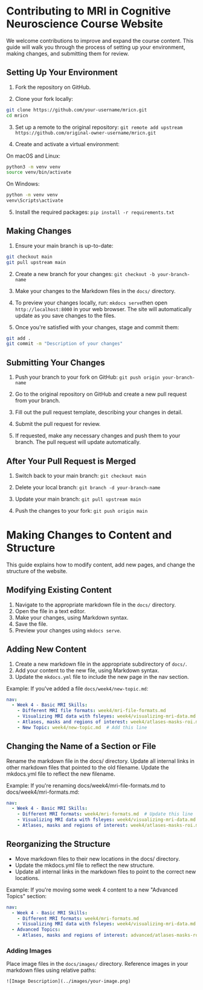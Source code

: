 # Contributing to MRI in Cognitive Neuroscience Course Website

We welcome contributions to improve and expand the course content. This guide will walk you through the process of setting up your environment, making changes, and submitting them for review.

## Setting Up Your Environment

1. Fork the repository on GitHub.

2. Clone your fork locally:
```bash
git clone https://github.com/your-username/mricn.git
cd mricn
```

3. Set up a remote to the original repository:
`git remote add upstream https://github.com/original-owner-username/mricn.git`

4. Create and activate a virtual environment:

On macOS and Linux:
```bash
python3 -m venv venv
source venv/bin/activate
```

On Windows:
```bash
python -m venv venv
venv\Scripts\activate
```

5. Install the required packages:
`pip install -r requirements.txt`

## Making Changes

1. Ensure your main branch is up-to-date:
```bash
git checkout main
git pull upstream main
```

2. Create a new branch for your changes:
`git checkout -b your-branch-name`

3. Make your changes to the Markdown files in the `docs/` directory.

4. To preview your changes locally, run:
`mkdocs serve`then open `http://localhost:8000` in your web browser. The site will automatically update as you save changes to the files.

5. Once you're satisfied with your changes, stage and commit them:
```bash
git add .
git commit -m "Description of your changes"
```

## Submitting Your Changes

1. Push your branch to your fork on GitHub:
`git push origin your-branch-name`

2. Go to the original repository on GitHub and create a new pull request from your branch.
3. Fill out the pull request template, describing your changes in detail.
4. Submit the pull request for review.
5. If requested, make any necessary changes and push them to your branch. The pull request will update automatically.

## After Your Pull Request is Merged

1. Switch back to your main branch:
`git checkout main`

2. Delete your local branch:
`git branch -d your-branch-name`

3. Update your main branch:
`git pull upstream main`

4. Push the changes to your fork:
`git push origin main`

# Making Changes to Content and Structure

This guide explains how to modify content, add new pages, and change the structure of the website.

## Modifying Existing Content

1. Navigate to the appropriate markdown file in the `docs/` directory.
2. Open the file in a text editor.
3. Make your changes, using Markdown syntax.
4. Save the file.
5. Preview your changes using `mkdocs serve`.

## Adding New Content

1. Create a new markdown file in the appropriate subdirectory of `docs/`.
2. Add your content to the new file, using Markdown syntax.
3. Update the `mkdocs.yml` file to include the new page in the nav section.

Example: If you've added a file `docs/week4/new-topic.md`:

```yaml
nav:
  - Week 4 - Basic MRI Skills:
    - Different MRI file formats: week4/mri-file-formats.md
    - Visualizing MRI data with fsleyes: week4/visualizing-mri-data.md
    - Atlases, masks and regions of interest: week4/atlases-masks-roi.md
    - New Topic: week4/new-topic.md  # Add this line
```

## Changing the Name of a Section or File

Rename the markdown file in the docs/ directory.
Update all internal links in other markdown files that pointed to the old filename.
Update the mkdocs.yml file to reflect the new filename.

Example: If you're renaming docs/week4/mri-file-formats.md to docs/week4/mri-formats.md:

```yaml
nav:
  - Week 4 - Basic MRI Skills:
    - Different MRI formats: week4/mri-formats.md  # Update this line
    - Visualizing MRI data with fsleyes: week4/visualizing-mri-data.md
    - Atlases, masks and regions of interest: week4/atlases-masks-roi.md
```

## Reorganizing the Structure

- Move markdown files to their new locations in the docs/ directory.
- Update the mkdocs.yml file to reflect the new structure.
- Update all internal links in the markdown files to point to the correct new locations.

Example: If you're moving some week 4 content to a new "Advanced Topics" section:
```yaml
nav:
  - Week 4 - Basic MRI Skills:
    - Different MRI formats: week4/mri-formats.md
    - Visualizing MRI data with fsleyes: week4/visualizing-mri-data.md
  - Advanced Topics:
    - Atlases, masks and regions of interest: advanced/atlases-masks-roi.md  # Moved file
```

### Adding Images

Place image files in the `docs/images/` directory.
Reference images in your markdown files using relative paths:

`![Image Description](../images/your-image.png)`